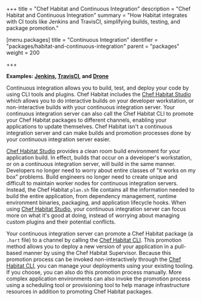 +++
title = "Chef Habitat and Continuous Integration"
description = "Chef Habitat and Continuous Integration"
summary = "How Habitat integrates with CI tools like Jenkins and TravisCI, simplifying builds, testing, and package promotion."


[menu.packages]
    title = "Continuous Integration"
    identifier = "packages/habitat-and-continuous-integration"
    parent = "packages"
    weight = 200

+++

**Examples: [Jenkins](https://jenkins.io/), [TravisCI](https://travis-ci.org/), and [Drone](https://drone.io/)**

Continuous integration allows you to build, test, and deploy your code by using CLI tools and plugins. Chef Habitat includes the [Chef Habitat Studio](pkg_build) which allows you to do interactive builds on your developer workstation, or non-interactive builds with your continuous integration server. Your continuous integration server can also call the Chef Habitat CLI to promote your Chef Habitat packages to different channels, enabling your applications to update themselves. Chef Habitat isn't a continuous integration server and can make builds and promotion processes done by your continuous integration server easier.

[Chef Habitat Studio](pkg_build) provides a clean room build environment for your application build. In effect, builds that occur on a developer's workstation, or on a continuous integration server, will build in the same manner. Developers no longer need to worry about entire classes of "it works on my box" problems. Build engineers no longer need to create unique and difficult to maintain worker nodes for continuous integration servers. Instead, the Chef Habitat `plan.sh` file contains all the information needed to build the entire application, from dependency management, runtime environment binaries, packaging, and application lifecycle hooks. When using [Chef Habitat Studio](pkg_build), your continuous integration server can focus more on what it's good at doing, instead of worrying about managing custom plugins and their potential conflicts.

Your continuous integration server can promote a Chef Habitat package (a `.hart` file) to a channel by calling the [Chef Habitat CLI](/install/). This promotion method allows you to deploy a new version of your application in a pull-based manner by using the Chef Habitat Supervisor. Because this promotion process can be invoked non-interactively through the [Chef Habitat CLI](/install/), you can manage your deployments using your existing tooling. If you choose, you can also do this promotion process manually. More complex application environments can also invoke the promotion process using a scheduling tool or provisioning tool to help manage infrastructure resources in addition to promoting Chef Habitat packages.
